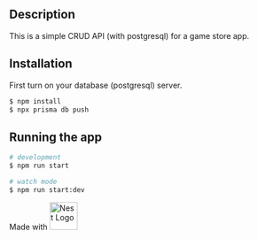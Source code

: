 ## Description

This is a simple CRUD API (with postgresql) for a game store app.

## Installation

First turn on your database (postgresql) server.

```bash
$ npm install
$ npx prisma db push
```

## Running the app

```bash
# development
$ npm run start

# watch mode
$ npm run start:dev
```

<p  style="font-size: 1.2rem display: flex; justify-content: center" >Made with
<a href="http://nestjs.com/" target="blank"><img src="https://nestjs.com/img/logo-small.svg" width="50" alt="Nest Logo" /></a>
</p>

